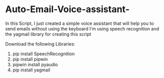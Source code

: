 # Auto-Email-Voice-assistant-
In this Script, I just created a simple voice assistant that will help you to send emails without  using the keyboard  I'm using speech recognition and the yagmail library for creating this script

Download the following Libraries:

1) pip install SpeechRecognition
2) pip install pipwin
3) pipwin install pyaudio
4) pip install yagmail
